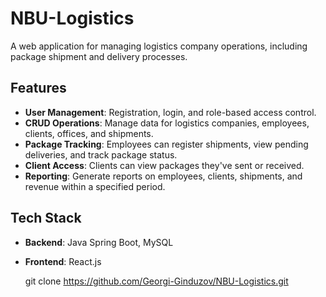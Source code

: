 # NBU-Logistics

A web application for managing logistics company operations, including package shipment and delivery processes.

## Features

- **User Management**: Registration, login, and role-based access control.
- **CRUD Operations**: Manage data for logistics companies, employees, clients, offices, and shipments.
- **Package Tracking**: Employees can register shipments, view pending deliveries, and track package status.
- **Client Access**: Clients can view packages they've sent or received.
- **Reporting**: Generate reports on employees, clients, shipments, and revenue within a specified period.

## Tech Stack

- **Backend**: Java Spring Boot, MySQL
- **Frontend**: React.js

   git clone https://github.com/Georgi-Ginduzov/NBU-Logistics.git
